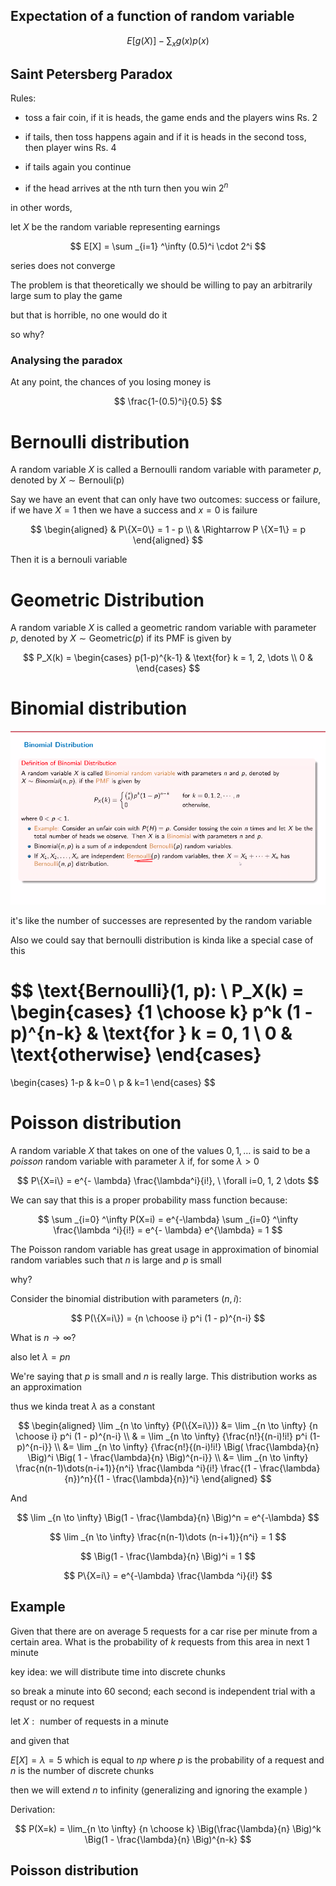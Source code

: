 
## Expectation of a function of random variable

$$
E[g(X)] - \sum _x g(x) p(x)
$$

## Saint Petersberg Paradox 

Rules: 

- toss a fair coin, if it is heads, the game ends and the players wins Rs. 2 

- if tails, then toss happens again and if it is heads in the second toss, then player wins Rs. 4

- if tails again you continue 

- if the head arrives at the nth turn then you win $2^n$


in other words, 

let $X$ be the random variable representing earnings

$$
E[X] = \sum _{i=1} ^\infty (0.5)^i \cdot 2^i
$$

series does not converge 

The problem is that theoretically we should be willing to pay an arbitrarily large sum to play the game 

but that is horrible, no one would do it 


so why?

### Analysing the paradox 

At any point, the chances of you losing money is 

$$
\frac{1-(0.5)^i}{0.5}
$$


# Bernoulli distribution 

A random variable $X$ is called a Bernoulli random variable with parameter $p$, denoted by $X \sim \text{Bernouli(p)}$


Say we have an event that can only have two outcomes: success or failure, if we have $X = 1$ then we have a success and $x=0$ is failure 

$$
\begin{aligned}
    & P\{X=0\} = 1 - p \\
    & \Rightarrow P \{X=1\} = p 
\end{aligned}
$$

Then it is a bernouli variable 




# Geometric Distribution 

A random variable $X$ is called a geometric random variable with parameter $p$, denoted by $X \sim \text{Geometric}(p)$ if its PMF is given by 

$$
P_X(k) =
\begin{cases}
    p(1-p)^{k-1} & \text{for} k = 1, 2, \dots \\
    0 &
\end{cases}
$$


# Binomial distribution 

![Binomial distribution](./binomial_distr.png)


it's like the number of successes are represented by the random variable 

Also we could say that bernoulli distribution is kinda like a special case of this 

$$
\text{Bernoulli}(1, p): \\
P_X(k) = 
\begin{cases}
    {1 \choose k} p^k (1 - p)^{n-k} & \text{for } k = 0, 1 \\
    0 & \text{otherwise}
\end{cases}
= 
\begin{cases}
    1-p & k=0 \\
    p & k=1
\end{cases}
$$


# Poisson distribution 

A random variable $X$ that takes on one of the values $0, 1, \dots$ is said to be a _poisson_ random variable with parameter $\lambda$ if, for some $\lambda > 0$

$$
P\{X=i\} = e^{- \lambda} \frac{\lambda^i}{i!}, \ \forall i=0, 1, 2 \dots 
$$

We can say that this is a proper probability mass function because: 

$$
\sum _{i=0} ^\infty P(X=i) = e^{-\lambda} \sum _{i=0} ^\infty \frac{\lambda ^i}{i!} = e^{- \lambda} e^{\lambda} = 1
$$

The Poisson random variable has great usage in approximation of binomial random variables such that $n$ is large and $p$ is small 

why? 

Consider the binomial distribution with parameters $(n, i)$: 


$$
P(\{X=i\}) = {n \choose i} p^i (1 - p)^{n-i}
$$

What is $n \to \infty$? 

also let $\lambda = pn$

We're saying that $p$ is small and $n$ is really large. This distribution works as an approximation 

thus we kinda treat $\lambda$ as a constant  


$$
\begin{aligned}
    \lim _{n \to \infty} {P(\{X=i\})} &= \lim _{n \to \infty} {n \choose i} p^i (1 - p)^{n-i} \\
    & =  \lim _{n \to \infty} {\frac{n!}{(n-i)!i!} p^i (1-p)^{n-i}} \\
    &= \lim _{n \to \infty} {\frac{n!}{(n-i)!i!} \Big( \frac{\lambda}{n} \Big)^i \Big( 1 - \frac{\lambda}{n} \Big)^{n-i}} \\
    &= \lim _{n \to \infty} \frac{n(n-1)\dots(n-i+1)}{n^i} \frac{\lambda ^i}{i!} \frac{(1 - \frac{\lambda}{n})^n}{(1 - \frac{\lambda}{n})^i}
\end{aligned}
$$

And 

$$
\lim _{n \to \infty} \Big(1 - \frac{\lambda}{n} \Big)^n = e^{-\lambda}
$$

$$
\lim _{n \to \infty} \frac{n(n-1)\dots (n-i+1)}{n^i} = 1
$$

$$
\Big(1 - \frac{\lambda}{n} \Big)^i = 1
$$

$$
P\{X=i\} = e^{-\lambda} \frac{\lambda ^i}{i!}
$$


## Example 

Given that there are on average 5 requests for a car rise per minute from a certain area. What is the probability of $k$ requests from this area in next 1 minute 

key idea: we will distribute time into discrete chunks 

so break a minute into 60 second; each second is independent trial with a requst or no request 

let $X: \text{ number of requests in a minute}$

and given that 

$E[X] = \lambda = 5$ which is equal to $np$ where $p$ is the probability of a request 
and $n$ is the number of discrete chunks

then we will extend $n$ to infinity (generalizing and ignoring the example )

Derivation: 

$$
P(X=k) = \lim_{n \to \infty} {n \choose k} \Big(\frac{\lambda}{n} \Big)^k \Big(1 - \frac{\lambda}{n} \Big)^{n-k}
$$


## Poisson distribution 

